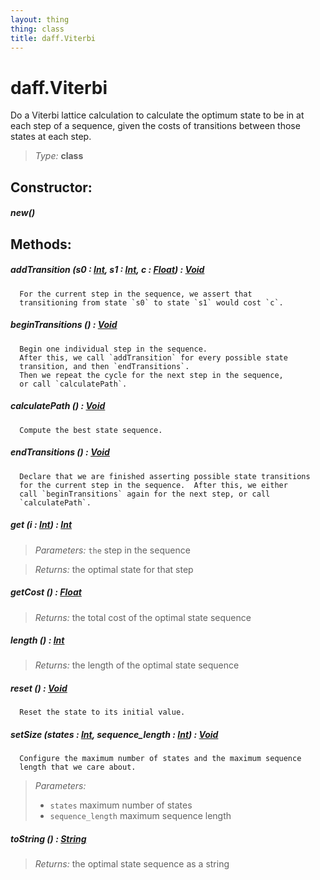 ```yaml
---
layout: thing
thing: class
title: daff.Viterbi
---
```

# daff.Viterbi


  Do a Viterbi lattice calculation to calculate the optimum state
  to be in at each step of a sequence, given the costs of
  transitions between those states at each step.




> *Type:* **class**



## Constructor:

##### **new**()



## Methods:


##### **addTransition** (s0 : <a href="../Int.html" class="type">Int</a>, s1 : <a href="../Int.html" class="type">Int</a>, c : <a href="../Float.html" class="type">Float</a>) : <a href="../Void.html" class="type">Void</a>


      For the current step in the sequence, we assert that
      transitioning from state `s0` to state `s1` would cost `c`.












##### **beginTransitions** () : <a href="../Void.html" class="type">Void</a>


      Begin one individual step in the sequence.
      After this, we call `addTransition` for every possible state
      transition, and then `endTransitions`.
      Then we repeat the cycle for the next step in the sequence,
      or call `calculatePath`.












##### **calculatePath** () : <a href="../Void.html" class="type">Void</a>


      Compute the best state sequence.












##### **endTransitions** () : <a href="../Void.html" class="type">Void</a>


      Declare that we are finished asserting possible state transitions
      for the current step in the sequence.  After this, we either
      call `beginTransitions` again for the next step, or call
      `calculatePath`.












##### **get** (i : <a href="../Int.html" class="type">Int</a>) : <a href="../Int.html" class="type">Int</a>



> *Parameters:*  `the` step in the sequence


> *Returns:*  the optimal state for that step








##### **getCost** () : <a href="../Float.html" class="type">Float</a>




> *Returns:*  the total cost of the optimal state sequence








##### **length** () : <a href="../Int.html" class="type">Int</a>




> *Returns:*  the length of the optimal state sequence








##### **reset** () : <a href="../Void.html" class="type">Void</a>


      Reset the state to its initial value.












##### **setSize** (states : <a href="../Int.html" class="type">Int</a>, sequence_length : <a href="../Int.html" class="type">Int</a>) : <a href="../Void.html" class="type">Void</a>


      Configure the maximum number of states and the maximum sequence
      length that we care about.



> *Parameters:*
>
>   * `states` maximum number of states
>   * `sequence_length` maximum sequence length








##### **toString** () : <a href="../String.html" class="type">String</a>




> *Returns:*  the optimal state sequence as a string









